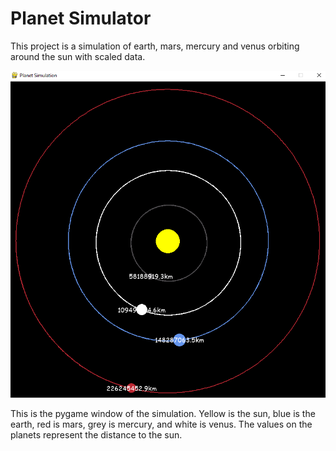 # Planet Simulator

This project is a simulation of earth, mars, mercury and venus orbiting around the sun with scaled data.

![](images/Simulation.PNG)

This is the pygame window of the simulation. Yellow is the sun, blue is the earth, red is mars, grey is mercury, and white is venus.
The values on the planets represent the distance to the sun.
